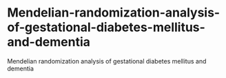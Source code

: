 # Mendelian-randomization-analysis-of-gestational-diabetes-mellitus-and-dementia
Mendelian randomization analysis of gestational diabetes mellitus and dementia
